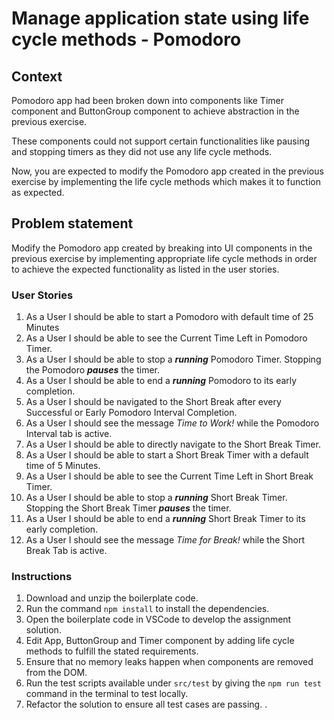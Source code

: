 # Manage application state using life cycle methods - Pomodoro

## Context

Pomodoro app had been broken down into components like Timer component and ButtonGroup component to achieve abstraction in the previous exercise.​

These components could not support certain functionalities like pausing and stopping timers as they did not use any life cycle methods.​

Now, you are expected to modify the Pomodoro app created in the previous exercise by implementing the life cycle methods which makes it to function as expected.

## Problem statement

Modify the Pomodoro app created by breaking into UI components in the previous exercise by implementing appropriate life cycle methods in order to achieve the expected functionality as listed in the user stories.

### User Stories
1. As a User I should be able to start a Pomodoro with default time of 25 Minutes
2. As a User I should be able to see the Current Time Left in Pomodoro Timer.
3. As a User I should be able to stop a ***running*** Pomodoro Timer. Stopping the Pomodoro ***pauses*** the timer. 
4. As a User I should be able to end a ***running*** Pomodoro to its early completion.
5. As a User I should be navigated to the Short Break after every Successful or Early Pomodoro Interval Completion.
6.  As a User I should see the message *Time to Work!* while the Pomodoro Interval tab is active.
7. As a User I should be able to directly navigate to the Short Break Timer.
8. As a User I should be able to start a Short Break Timer with a default time of 5 Minutes.
9. As a User I should be able to see the Current Time Left in Short Break Timer.
10. As a User I should be able to stop a ***running*** Short Break Timer. Stopping the Short Break Timer ***pauses*** the timer. 
11. As a User I should be able to end a ***running*** Short Break Timer to its early completion.
12. As a User I should see the message *Time for Break!* while the Short Break Tab is active.

### Instructions

1. Download and unzip the boilerplate code. 
2. Run the command `npm install` to install the dependencies. 
3. Open the boilerplate code in VSCode to develop the assignment solution. 
4. Edit App, ButtonGroup and Timer component by adding life cycle methods to fulfill the stated requirements.	  
6. Ensure that no memory leaks happen when components are removed from the DOM.   
7. Run the test scripts available under `src/test` by giving the `npm run test` command in the terminal to test locally. 
8. Refactor the solution to ensure all test cases are passing. .
